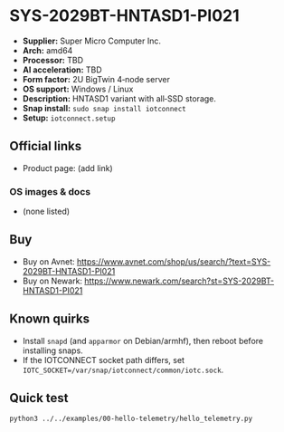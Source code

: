 # SYS-2029BT-HNTASD1-PI021

- **Supplier:** Super Micro Computer  Inc.
- **Arch:** amd64
- **Processor:** TBD
- **AI acceleration:** TBD
- **Form factor:** 2U BigTwin 4‑node server
- **OS support:** Windows / Linux
- **Description:** HNTASD1 variant with all‑SSD storage.
- **Snap install:** `sudo snap install iotconnect`
- **Setup:** `iotconnect.setup`

## Official links
- Product page: (add link)

### OS images & docs
- (none listed)

## Buy
- Buy on Avnet: https://www.avnet.com/shop/us/search/?text=SYS-2029BT-HNTASD1-PI021
- Buy on Newark: https://www.newark.com/search?st=SYS-2029BT-HNTASD1-PI021

## Known quirks
- Install `snapd` (and `apparmor` on Debian/armhf), then reboot before installing snaps.
- If the IOTCONNECT socket path differs, set `IOTC_SOCKET=/var/snap/iotconnect/common/iotc.sock`.

## Quick test
```bash
python3 ../../examples/00-hello-telemetry/hello_telemetry.py
```
